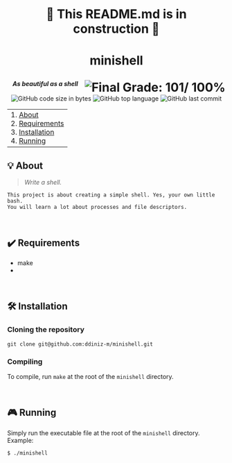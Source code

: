<h1 align=center>🚧 This README.md is in construction 🚧</h1>

<h1>
	<p align="center">minishell</p>
	<img align="right" alt="Final Grade: 101/ 100%" src="https://img.shields.io/badge/-%20101%20%2F%20100-success">
</h1>
<p align="center">
	<b><i>As beautiful as a shell</b></i>
</p>
<p align="center">
	<img alt="GitHub code size in bytes" src="https://img.shields.io/github/languages/code-size/ddiniz-m/minishell">
	<img alt="GitHub top language" src="https://img.shields.io/github/languages/top/ddiniz-m/minishell">
	<img alt="GitHub last commit" src="https://img.shields.io/github/last-commit/ddiniz-m/minishell">
</p>
<table>
<tr>
<td>
	1. <a href="https://github.com/ddiniz-m/minishell#-about">About</a><br>
	2. <a href="https://github.com/ddiniz-m/minishell#%EF%B8%8F-requirements">Requirements</a><br>
	3. <a href="https://github.com/ddiniz-m/minishell#%EF%B8%8F-installation">Installation</a><br>
	4. <a href="https://github.com/ddiniz-m/minishell#-running">Running</a><br>
</td>
</tr>
</table>

## 💡 About

> _Write a shell._

	This project is about creating a simple shell. Yes, your own little bash.
	You will learn a lot about processes and file descriptors.

<br>

## ✔️ Requirements
* make
* 

<br>

## 🛠️ Installation

### Cloning the repository

```
git clone git@github.com:ddiniz-m/minishell.git
```

### Compiling

To compile, run `make` at the root of the `minishell` directory.

<br>

## 🎮 Running

Simply run the executable file at the root of the `minishell` directory. Example:
```Shell
$ ./minishell
```
